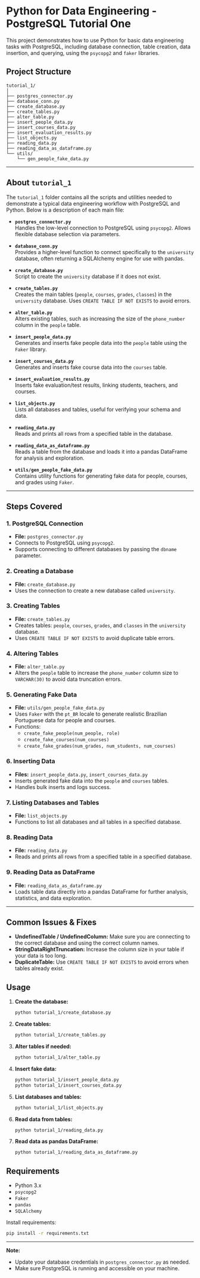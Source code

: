 # Python for Data Engineering - PostgreSQL Tutorial One

This project demonstrates how to use Python for basic data engineering tasks with PostgreSQL, including database connection, table creation, data insertion, and querying, using the `psycopg2` and `faker` libraries.

## Project Structure

```
tutorial_1/
│
├── postgres_connector.py
├── database_conn.py
├── create_database.py
├── create_tables.py
├── alter_table.py
├── insert_people_data.py
├── insert_courses_data.py
├── insert_evaluation_results.py
├── list_objects.py
├── reading_data.py
├── reading_data_as_dataframe.py
└── utils/
    └── gen_people_fake_data.py
```

---

## About `tutorial_1` 

The `tutorial_1` folder contains all the scripts and utilities needed to demonstrate a typical data engineering workflow with PostgreSQL and Python. Below is a description of each main file:

- **`postgres_connector.py`**  
  Handles the low-level connection to PostgreSQL using `psycopg2`. Allows flexible database selection via parameters.

- **`database_conn.py`**  
  Provides a higher-level function to connect specifically to the `university` database, often returning a SQLAlchemy engine for use with pandas.

- **`create_database.py`**  
  Script to create the `university` database if it does not exist.

- **`create_tables.py`**  
  Creates the main tables (`people`, `courses`, `grades`, `classes`) in the `university` database. Uses `CREATE TABLE IF NOT EXISTS` to avoid errors.

- **`alter_table.py`**  
  Alters existing tables, such as increasing the size of the `phone_number` column in the `people` table.

- **`insert_people_data.py`**  
  Generates and inserts fake people data into the `people` table using the `Faker` library.

- **`insert_courses_data.py`**  
  Generates and inserts fake course data into the `courses` table.

- **`insert_evaluation_results.py`**  
  Inserts fake evaluation/test results, linking students, teachers, and courses.

- **`list_objects.py`**  
  Lists all databases and tables, useful for verifying your schema and data.

- **`reading_data.py`**  
  Reads and prints all rows from a specified table in the database.

- **`reading_data_as_dataframe.py`**  
  Reads a table from the database and loads it into a pandas DataFrame for analysis and exploration.

- **`utils/gen_people_fake_data.py`**  
  Contains utility functions for generating fake data for people, courses, and grades using `Faker`.

---

## Steps Covered

### 1. PostgreSQL Connection

- **File:** `postgres_connector.py`
- Connects to PostgreSQL using `psycopg2`.
- Supports connecting to different databases by passing the `dbname` parameter.

### 2. Creating a Database

- **File:** `create_database.py`
- Uses the connection to create a new database called `university`.

### 3. Creating Tables

- **File:** `create_tables.py`
- Creates tables: `people`, `courses`, `grades`, and `classes` in the `university` database.
- Uses `CREATE TABLE IF NOT EXISTS` to avoid duplicate table errors.

### 4. Altering Tables

- **File:** `alter_table.py`
- Alters the `people` table to increase the `phone_number` column size to `VARCHAR(30)` to avoid data truncation errors.

### 5. Generating Fake Data

- **File:** `utils/gen_people_fake_data.py`
- Uses `Faker` with the `pt_BR` locale to generate realistic Brazilian Portuguese data for people and courses.
- Functions:
  - `create_fake_people(num_people, role)`
  - `create_fake_courses(num_courses)`
  - `create_fake_grades(num_grades, num_students, num_courses)`

### 6. Inserting Data

- **Files:** `insert_people_data.py`, `insert_courses_data.py`
- Inserts generated fake data into the `people` and `courses` tables.
- Handles bulk inserts and logs success.

### 7. Listing Databases and Tables

- **File:** `list_objects.py`
- Functions to list all databases and all tables in a specified database.

### 8. Reading Data

- **File:** `reading_data.py`
- Reads and prints all rows from a specified table in a specified database.

### 9. Reading Data as DataFrame

- **File:** `reading_data_as_dataframe.py`
- Loads table data directly into a pandas DataFrame for further analysis, statistics, and data exploration.

---

## Common Issues & Fixes

- **UndefinedTable / UndefinedColumn:** Make sure you are connecting to the correct database and using the correct column names.
- **StringDataRightTruncation:** Increase the column size in your table if your data is too long.
- **DuplicateTable:** Use `CREATE TABLE IF NOT EXISTS` to avoid errors when tables already exist.

## Usage

1. **Create the database:**
    ```bash
    python tutorial_1/create_database.py
    ```

2. **Create tables:**
    ```bash
    python tutorial_1/create_tables.py
    ```

3. **Alter tables if needed:**
    ```bash
    python tutorial_1/alter_table.py
    ```

4. **Insert fake data:**
    ```bash
    python tutorial_1/insert_people_data.py
    python tutorial_1/insert_courses_data.py
    ```

5. **List databases and tables:**
    ```bash
    python tutorial_1/list_objects.py
    ```

6. **Read data from tables:**
    ```bash
    python tutorial_1/reading_data.py
    ```

7. **Read data as pandas DataFrame:**
    ```bash
    python tutorial_1/reading_data_as_dataframe.py
    ```

## Requirements

- Python 3.x
- `psycopg2`
- `Faker`
- `pandas`
- `SQLAlchemy`

Install requirements:
```bash
pip install -r requirements.txt
```

---

**Note:**  
- Update your database credentials in `postgres_connector.py` as needed.
- Make sure PostgreSQL is running and accessible on your machine.